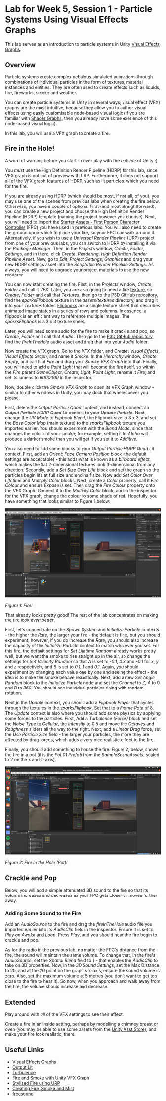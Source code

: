 # Lab for Week 5, Session 1 - Particle Systems Using Visual Effects Graphs

This lab serves as an introduction to particle systems in Unity [Visual Effects Graphs](https://unity.com/visual-effect-graph).

## Overview

Particle systems create complex nebulous simulated animations through combinations of individual particles in the form of textures, material instances and entities. They are often used to create effects such as liquids, fire, fireworks, smoke and weather.

You can create particle systems in Unity in several ways; visual effect (VFX) graphs are the most intuitive, because they allow you to author visual effects using easily customisable node-based visual logic (if you are familiar with [Shader Graphs](https://docs.unity3d.com/Packages/com.unity.shadergraph@15.0/manual/index.html), then you already have some exerience of this node-based visual logic).

In this lab, you will use a VFX graph to create a fire.

## Fire in the Hole!

A word of warning before you start - never play with fire _outside_ of Unity :)

You _must_ use the High Definition Render Pipeline (HDRP) for this lab, since VFX graph is not out of preview with URP. Furthermore, it does not support all of the VFX graph features of HDRP, such as lit particles, which you need for the fire.

If you are already using HDRP (which should be most, if not all, of you), you may use one of the scenes from previous labs when creating the fire below. Otherwise, you have a couple of options. First (and most straightforward), you can create a new project and choose the High Definition Render Pipeline (HDRP) template (naming the project however you choose). Next, you will need to import the [Starter Assets - First Person Character Controller](https://assetstore.unity.com/packages/essentials/starter-assets-first-person-character-controller-196525) (FPC) you have used in previous labs. You will also need to create the ground upon which to place your fire, so your FPC can walk around it. Alternatively, if you wish to use a _Universal Render Pipeline_ (URP) project from one of your previous labs, you can switch to HDRP by installing it via the _Package Manager_. Then, in the _Projects_ window, _Create_, _Folder_, _Settings_, and in there, click _Create_, _Rendering_, _High Definition Render Pipeline Asset_. Now, go to _Edit_, _Project Settings_, _Graphics_ and drag your new HDRP settings asset into the _Scriptable Render Pipeline Settings_. As always, you will need to upgrade your project materials to use the new renderer.

You can now start creating the fire. First, in the _Projects_ window, _Create_, _Folder_ and call it _VFX_. Later, you are also going to need a fire [texture](https://docs.unity3d.com/Manual/Textures.html), so _Create_, _Folder_ and call that _Textures_, then go to the [P3D GitHub repository](https://github.com/glowkeeper/P3D), find the _sparksFlipbook_ texture in the _assets/textures_ directory, and drag it into your _Textures_ folder. [Flipbooks](https://vfxdoc.readthedocs.io/en/latest/textures/flipbooks/) are a single texture sheet that describes animated image states in a series of rows and columns. In essence, a flipbook is an efficient way to reference multiple images. The _sparksFlipbook_ is a 3 x 3 texture sheet.

Later, you will need some audio for the fire to make it crackle and pop, so _Create_, _Folder_ and call that _Audio_. Then go to the [P3D GitHub repository](https://github.com/glowkeeper/P3D), find the _fireInTheHole_ audio asset and drag that into your _Audio_ folder.

Now create the VFX graph. Go to the _VFX_ folder, and _Create_, _Visual Effects_, _Visual Effects Graph_, and name it _Smoke_. In the _Hierarchy_ window, _Create Empty_, and call that _Fire_ and drag your _Smoke VFX Graph_ into that. Finally, you will need to add a _Point Light_ that will become the fire itself, so within the _Fire_ parent _GameObject_, _Create_, _Light_, _Point Light_, rename it _Fire_, and set its lumens to _6000000_ in the inspector.

Now, double click the _Smoke VFX Graph_ to open its VFX Graph window - similar to other windows in Unity, you may dock that wheresoever you please.

First, delete the _Output Particle Quad_ context, and instead, connect an _Output Particle HDRP Quad Lit_ context to your _Update Particle_. Next, change the _UV Mode_ to _Flipbook Blend_, the Flipbook size to 3 x 3, and set the _Base Color Map_ (main texture) to the _sparksFlipbook_ texture you imported earlier. You should experiment with the _Blend Mode_, since that changes the colour of your smoke; for example, setting it to _Alpha_ will produce a darker smoke than you will get if you set it to _Additive_.

You also need to add some blocks to your _Output Particle HDRP Quad Lit_ context. First, add an _Orient: Face Camera Position_ block (the default settings are acceptable) - this adds what is known as a _billboard effect_, which makes the flat 2-dimensional textures look 3-dimensional from any direction. Secondly, add a _Set Size Over Life_ block and set the graph so the particles begin life at full size and end half size. Now add _Set Color Over Lifetime_ and _Multiply Color_ blocks. Next, create a _Color_ property, call it _Fire Colour_ and ensure _Expose_ is set. Then drag the _Fire Colour_ property onto the VFX Graph. Connect it to the _Multiply Color_ block, and in the inspector for the VFX graph, change the colour to some shade of red. Hopefully, you have something that looks similar to Figure 1 below:

![](./images/firstFire.png)

_Figure 1: Fire!_

That already looks pretty good! The rest of the lab concentrates on making the fire look _even better_.

First, let's concentrate on the _Spawn System_ and _Initialize Particle_ contexts - the higher the _Rate_, the larger your fire - the default is fine, but you should experiment; however, if you do increase the _Rate_, you should also increase the capacity of the _Initialize Particle_ context to match whatever you set. For this fire, the default settings for _Set Lifetime Random_ already works pretty well, but we want the smoke to rise straight up in the air, so change the settings for _Set Velocity Random_ so that _A_ is set to _-0.1_, _0.8_ and _-0.1_ for _x_, _y_ and _z_ respectively, and _B_ is set to _0.1_, _1_ and _0.1_. Again, _you_ should experiment by changing each value one by one and seeing the effect - the idea is to make the smoke behave realistically. Next, add a new _Set Angle Random_ block to the  _Initialize Particle_ node and set the _Channel_ to _Z_, _A_ to 0 and _B_ to _360_. You should see individual particles rising with random rotation.

Next,in the _Update_ context, you should add a _Flipbook Player_ that cycles through the textures in the _sparksFlipbook_. Set that to a _Frame Rate_ of 8. The _Update_ context is also where you should add some physics by applying some forces to the particles. First, Add a _Turbulence (Force)_ block and set the _Noise Type_ to _Cellular_, the _Intensity_ to 0.5 and move the _Octaves_ and _Roughness_ sliders all the way to the right. Next, add a _Linear Drag_ force, set the _Use Particle Size_ field - the larger your particles, the more they are affected by drag forces, which adds a very nice realistic effect to the fire.

Finally, you should add something to house the fire. Figure 2, below, shows the fire in a pot (it is the _Pot 01_ _Prefab_ from the _SampleSceneAssets_, scaled to 2 on the x and z-axis).

![](./images/fireInTheHole.png)

_Figure 2: Fire in the Hole (Pot)!_

## Crackle and Pop

Below, you will add a simple attenuated 3D sound to the fire so that its volume increases and decreases as your FPC gets closer or moves further away.

### Adding Some Sound to the Fire

Add an _AudioSource_ to the fire and drag the _fireInTheHole_ audio file you imported earlier into its _AudioClip_ field in the inspector. Ensure it is set to _Play on Awake_ and _Loop_. Press _Play_, and you should hear the fire begin to crackle and pop.

As for the radio in the previous lab, no matter the FPC's distance from the fire, the sound will maintain the same volume. To change that, in the fire's _AudioSource_, set the _Spatial Blend_ field to _1_ - that enables the _AudioClip_ to take on 3D properties. Now, in the _3D Sound Settings_, set the Max Distance to 20, and at the 20 point on the graph's x-axis, ensure the sound volume is zero. Also, set the maximum volume at 5 metres (you don't want to get too close to the fire to hear it). So now, when you approach and walk away from the fire, the volume should increase and decrease.

## Extended

Play around with _all_ of the VFX settings to see their effect.

Create a fire in an inside setting, perhaps by modelling a chimney breast or oven (you may be able to use some assets from the [Unity Asst Store](https://assetstore.unity.com/)), and make your fire look realistic, there.

## Useful Links

+ [Visual Effects Graphs](https://unity.com/visual-effect-graph)
+ [Output Lit](https://docs.unity3d.com/Packages/com.unity.visualeffectgraph@10.2/manual/Context-OutputLitSettings.html)
+ [Turbulence](https://docs.unity3d.com/Packages/com.unity.visualeffectgraph@10.2/manual/Block-Turbulence.html)
+ [Fire and Smoke with Unity VFX Graph](https://www.youtube.com/watch?v=R6D1b7zZHHA)
+ [Stylised Fire using URP](https://www.youtube.com/watch?v=XQlFokCzU6M)
+ [Creating Fire, Smoke and Mist](https://www.youtube.com/watch?v=OCzGXcdyqnQ)
+ [freesound](https://freesound.org/)